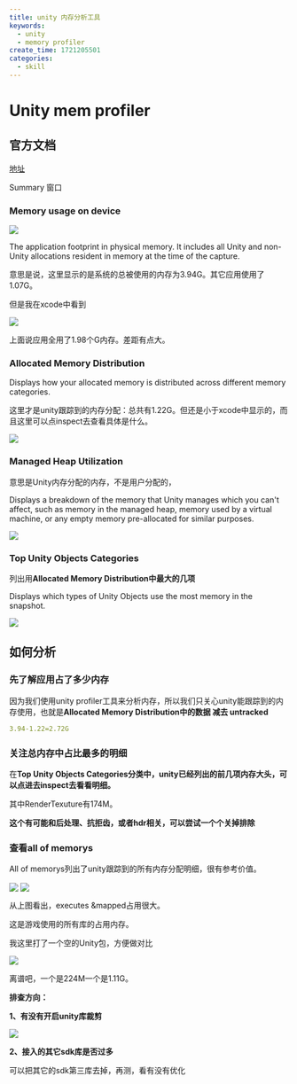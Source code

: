 ```yaml
---
title: unity 内存分析工具
keywords:
  - unity
  - memory profiler
create_time: 1721205501
categories:
  - skill
---
```



# Unity mem profiler

## 官方文档

[地址](https://docs.unity3d.com/Packages/com.unity.memoryprofiler@1.0/manual/memory-profiler-window-reference.html)

Summary 窗口

### Memory usage on device

<img src="/assets/CIKrbK940oDu0pxh3Kfca5kDn6d.png" src-width="1093" class="markdown-img m-auto" src-height="162" align="center"/>

The application footprint in physical memory. It includes all Unity and non-Unity allocations resident in memory at the time of the capture.

意思是说，这里显示的是系统的总被使用的内存为3.94G。其它应用使用了1.07G。

但是我在xcode中看到

<img src="/assets/NIJzb0dNHoUjPhxYwtfcfaZuncb.png" src-width="792" class="markdown-img m-auto" src-height="221" align="center"/>

上面说应用全用了1.98个G内存。差距有点大。

### **Allocated Memory Distribution**

Displays how your allocated memory is distributed across different memory categories.

这里才是unity跟踪到的内存分配：总共有1.22G。但还是小于xcode中显示的，而且这里可以点inspect去查看具体是什么。

<img src="/assets/PuPRbYzS0oZfrIxPgencDmPrnld.png" src-width="1081" class="markdown-img m-auto" src-height="210" align="center"/>

### **Managed Heap Utilization**

意思是Unity内存分配的内存，不是用户分配的，

Displays a breakdown of the memory that Unity manages which you can't affect, such as memory in the managed heap, memory used by a virtual machine, or any empty memory pre-allocated for similar purposes.

<img src="/assets/L3hkbWD6ToiEBgx2r1dc2mPbnyh.png" src-width="1098" class="markdown-img m-auto" src-height="196" align="center"/>

### **Top Unity Objects Categories**

列出用**Allocated Memory Distribution中最大的几项**

Displays which types of Unity Objects use the most memory in the snapshot.

<img src="/assets/SLqQbDn6SogRrtxdie8cWMxznkg.png" src-width="1080" class="markdown-img m-auto" src-height="209" align="center"/>

## 如何分析

### 先了解应用占了多少内存

因为我们使用unity profiler工具来分析内存，所以我们只关心unity能跟踪到的内存使用，也就是**Allocated Memory Distribution中的数据  减去 untracked**

```yaml
3.94-1.22=2.72G
```

### 关注总内存中占比最多的明细

在**Top Unity Objects Categories分类中，unity已经列出的前几项内存大头，可以点进去inspect去看看明细。**

其中RenderTexuture有174M。

**这个有可能和后处理、抗拒齿，或者hdr相关，可以尝试一个个关掉排除**

### 查看all of memorys

All of memorys列出了unity跟踪到的所有内存分配明细，很有参考价值。

<img src="/assets/VApsbvEI7oIAtyxWSxpcZPW2nZd.png" src-width="1393" class="markdown-img m-auto" src-height="319" align="center"/>

<img src="/assets/LWRXbU1dnovGqcxNNkCcq9bEnmg.png" src-width="1263" class="markdown-img m-auto" src-height="201" align="center"/>

从上图看出，executes &mapped占用很大。

这是游戏使用的所有库的占用内存。

我这里打了一个空的Unity包，方便做对比

<img src="/assets/ST8abvlLto987yxvcPzc9svcnfd.png" src-width="1454" class="markdown-img m-auto" src-height="482" align="center"/>

离谱吧，一个是224M一个是1.11G。

**排查方向：**

**1、有没有开启unity库裁剪**

<img src="/assets/KUOabYOHDoQZTpxmZiXcqUtwnJc.png" src-width="1412" class="markdown-img m-auto" src-height="392" align="center"/>

**2、接入的其它sdk库是否过多**

可以把其它的sdk第三库去掉，再测，看有没有优化

